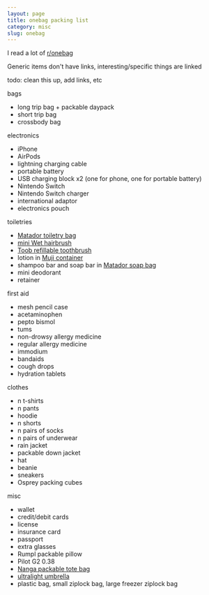 ```yaml
---
layout: page
title: onebag packing list
category: misc
slug: onebag
---
```


I read a lot of [r/onebag](reddit.com/r/onebag)

Generic items don't have links, interesting/specific things are linked

todo: clean this up, add links, etc

bags
- long trip bag + packable daypack
- short trip bag
- crossbody bag

electronics
- iPhone
- AirPods
- lightning charging cable
- portable battery
- USB charging block x2 (one for phone, one for portable battery)
- Nintendo Switch
- Nintendo Switch charger
- international adaptor
- electronics pouch

toiletries
- [Matador toiletry bag](https://matadorup.com/products/flatpak-zipper-toiletry-case)
- [mini Wet hairbrush](https://wetbrush.com/collections/minis/products/mini-detangler-brush?variant=44553091383542)
- [Toob refillable toothbrush](http://yourhealthysmile.com/)
- lotion in [Muji container](https://www.muji.us/collections/makeup-organizer/products/cream-container)
- shampoo bar and soap bar in [Matador soap bag](https://matadorup.com/collections/accessories/products/flatpak-soap-bar-case)
- mini deodorant
- retainer

first aid
- mesh pencil case
- acetaminophen
- pepto bismol
- tums
- non-drowsy allergy medicine
- regular allergy medicine
- immodium 
- bandaids
- cough drops
- hydration tablets

clothes
- n t-shirts
- n pants
- hoodie
- n shorts
- n pairs of socks
- n pairs of underwear
- rain jacket
- packable down jacket
- hat
- beanie
- sneakers
- Osprey packing cubes

misc
- wallet
- credit/debit cards
- license
- insurance card
- passport
- extra glasses
- Rumpl packable pillow
- Pilot G2 0.38
- [Nanga packable tote bag]()
- [ultralight umbrella]()
- plastic bag, small ziplock bag, large freezer ziplock bag 
